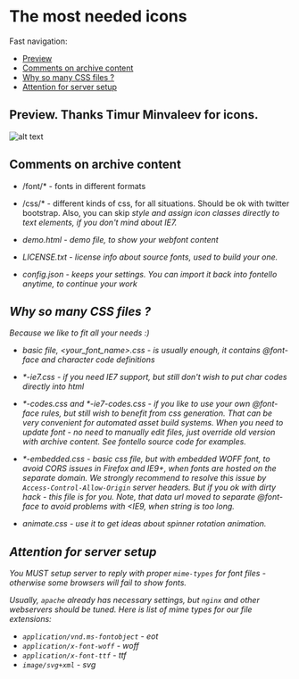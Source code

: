 # The most needed icons

Fast navigation: 
- [Preview](#preview-thanks-timur-minvaleev-for-icons)
- [Comments on archive content](#comments-on-archive-content)
- [Why so many CSS files ?](#why-so-many-css-files-)
- [Attention for server setup](#attention-for-server-setup)

Preview. Thanks Timur Minvaleev for icons.
------------------------------------------

![alt text](https://psv4.userapi.com/c816138/u46413997/docs/5e031941ca39/icons-preview.png?extra=QON6mdrytVk8ZF3bUAaDBEvAMPXPjkcE13dpSTxYfp3-6Rik3gWTHvUN_2OMmc6-KogaosWA3El4SArF536U-p636Q5waG3i2NSe4D2VR7z1uuDKhtoWIMunjkEwi1ztZozVw90WeA)


Comments on archive content
---------------------------

- /font/* - fonts in different formats

- /css/*  - different kinds of css, for all situations. Should be ok with 
  twitter bootstrap. Also, you can skip <i> style and assign icon classes
  directly to text elements, if you don't mind about IE7.

- demo.html - demo file, to show your webfont content

- LICENSE.txt - license info about source fonts, used to build your one.

- config.json - keeps your settings. You can import it back into fontello
  anytime, to continue your work


Why so many CSS files ?
-----------------------

Because we like to fit all your needs :)

- basic file, <your_font_name>.css - is usually enough, it contains @font-face
  and character code definitions

- *-ie7.css - if you need IE7 support, but still don't wish to put char codes
  directly into html

- *-codes.css and *-ie7-codes.css - if you like to use your own @font-face
  rules, but still wish to benefit from css generation. That can be very
  convenient for automated asset build systems. When you need to update font -
  no need to manually edit files, just override old version with archive
  content. See fontello source code for examples.

- *-embedded.css - basic css file, but with embedded WOFF font, to avoid
  CORS issues in Firefox and IE9+, when fonts are hosted on the separate domain.
  We strongly recommend to resolve this issue by `Access-Control-Allow-Origin`
  server headers. But if you ok with dirty hack - this file is for you. Note,
  that data url moved to separate @font-face to avoid problems with <IE9, when
  string is too long.

- animate.css - use it to get ideas about spinner rotation animation.


Attention for server setup
--------------------------

You MUST setup server to reply with proper `mime-types` for font files -
otherwise some browsers will fail to show fonts.

Usually, `apache` already has necessary settings, but `nginx` and other
webservers should be tuned. Here is list of mime types for our file extensions:

- `application/vnd.ms-fontobject` - eot
- `application/x-font-woff` - woff
- `application/x-font-ttf` - ttf
- `image/svg+xml` - svg
